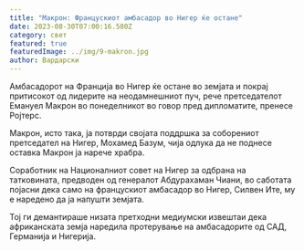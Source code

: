 ```yaml
---
title: "Макрон: Францускиот амбасадор во Нигер ќе остане"
date: 2023-08-30T07:00:16.580Z
category: свет
featured: true
featuredImage: ../img/9-makron.jpg
author: Вардарски
---
```

Амбасадорот на Франција во Нигер ќе остане во земјата и покрај притисокот од лидерите на неодамнешниот пуч, рече претседателот Емануел Макрон во понеделникот во говор пред дипломатите, пренесе Ројтерс.

Макрон, исто така, ја потврди својата поддршка за соборениот претседател на Нигер, Мохамед Базум, чија одлука да не поднесе оставка Макрон ја нарече храбра.

Соработник на Националниот совет на Нигер за одбрана на татковината, предводен од генералот Абдурахаман Чиани, во саботата појасни дека само на францускиот амбасадор во Нигер, Силвен Ите, му е наредено да ја напушти земјата.

Тој ги демантираше низата претходни медиумски извештаи дека африканската земја наредила протерување на амбасадорите од САД, Германија и Нигерија.